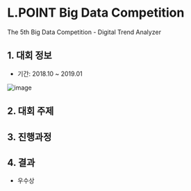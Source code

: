# L.POINT Big Data Competition
The 5th Big Data Competition - Digital Trend Analyzer


## 1. 대회 정보
 + 기간: 2018.10 ~ 2019.01
 
![image](https://user-images.githubusercontent.com/39645223/116284433-0a1e7c80-a7c8-11eb-9f5c-0e06aa02bc5a.png)

## 2. 대회 주제


## 3. 진행과정


## 4. 결과
 + 우수상
